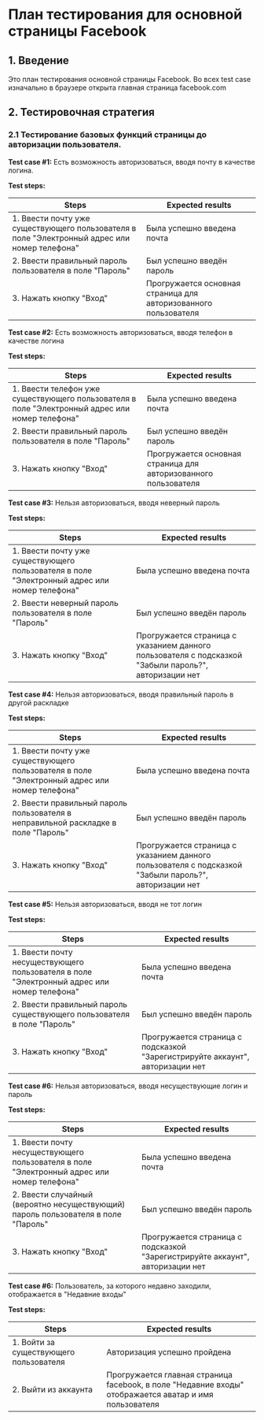 # План тестирования для основной страницы Facebook
## 1. Введение
Это план тестирования основной страницы Facebook. Во всех test case изначально в браузере открыта главная страница facebook.com
## 2. Тестировочная стратегия  

### 2.1 Тестирование базовых функций страницы до авторизации пользователя.

**Test case #1:** Есть возможность авторизоваться, вводя почту в качестве логина.

**Test steps:**

| Steps  | Expected results  |
| ------------- | ------------- |
| 1. Ввести почту уже существующего пользователя в поле "Электронный адрес или номер телефона" | Была успешно введена почта |
| 2. Ввести правильный пароль пользователя в поле "Пароль" | Был успешно введён пароль |
| 3. Нажать кнопку "Вход" | Прогружается основная страница для авторизованного пользователя |

**Test case #2:** Есть возможность авторизоваться, вводя телефон в качестве логина

**Test steps:**

| Steps  | Expected results  |
| ------------- | ------------- |
| 1. Ввести телефон уже существующего пользователя в поле "Электронный адрес или номер телефона" | Была успешно введена почта |
| 2. Ввести правильный пароль пользователя в поле "Пароль" | Был успешно введён пароль |
| 3. Нажать кнопку "Вход" | Прогружается основная страница для авторизованного пользователя |

**Test case #3:** Нельзя авторизоваться, вводя неверный пароль

**Test steps:**

| Steps  | Expected results  |
| ------------- | ------------- |
| 1. Ввести почту уже существующего пользователя в поле "Электронный адрес или номер телефона" | Была успешно введена почта |
| 2. Ввести неверный пароль пользователя в поле "Пароль" | Был успешно введён пароль |
| 3. Нажать кнопку "Вход" | Прогружается страница с указанием данного пользователя с подсказкой "Забыли пароль?", авторизации нет |

**Test case #4:** Нельзя авторизоваться, вводя правильный пароль в другой раскладке

**Test steps:**

| Steps  | Expected results  |
| ------------- | ------------- |
| 1. Ввести почту уже существующего пользователя в поле "Электронный адрес или номер телефона" | Была успешно введена почта |
| 2. Ввести правильный пароль пользователя в неправильной раскладке в поле "Пароль" | Был успешно введён пароль |
| 3. Нажать кнопку "Вход" | Прогружается страница с указанием данного пользователя с подсказкой "Забыли пароль?", авторизации нет |

**Test case #5:** Нельзя авторизоваться, вводя не тот логин

**Test steps:**

| Steps  | Expected results  |
| ------------- | ------------- |
| 1. Ввести почту несуществующего пользователя в поле "Электронный адрес или номер телефона" | Была успешно введена почта |
| 2. Ввести правильный пароль существующего пользователя в поле "Пароль" | Был успешно введён пароль |
| 3. Нажать кнопку "Вход" | Прогружается страница с подсказкой "Зарегистрируйте аккаунт", авторизации нет |

**Test case #6:** Нельзя авторизоваться, вводя несуществующие логин и пароль

**Test steps:**

| Steps  | Expected results  |
| ------------- | ------------- |
| 1. Ввести почту несуществующего пользователя в поле "Электронный адрес или номер телефона" | Была успешно введена почта |
| 2. Ввести случайный (вероятно несуществующий) пароль пользователя в поле "Пароль" | Был успешно введён пароль |
| 3. Нажать кнопку "Вход" | Прогружается страница с подсказкой "Зарегистрируйте аккаунт", авторизации нет |

**Test case #6:** Пользователь, за которого недавно заходили, отображается в "Недавние входы"

**Test steps:**

| Steps  | Expected results  |
| ------------- | ------------- |
| 1. Войти за существующего пользователя | Авторизация успешно пройдена |
| 2. Выйти из аккаунта | Прогружается главная страница facebook, в поле "Недавние входы" отображается аватар и имя пользователя |

